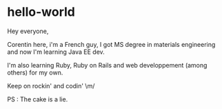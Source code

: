 # hello-world

Hey everyone,

Corentin here, i'm a French guy, I got MS degree in materials engineering and now I'm learning Java EE dev.

I'm also learning Ruby, Ruby on Rails and web developpement (among others) for my own.

Keep on rockin' and codin' \m/

PS : The cake is a lie.
